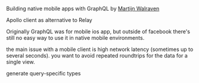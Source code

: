 Building native mobile apps with GraphQL by [Martijn Walraven](https://twitter.com/martijnwalraven)

Apollo client as alternative to Relay

Originally GraphQL was for mobile ios app, but outside of facebook there's still no easy way to use it in native mobile environments.

the main issue with a mobile client is high network latency (sometimes up to several seconds).  you want to avoid repeated roundtrips for the data for a single view.

generate query-specific types

